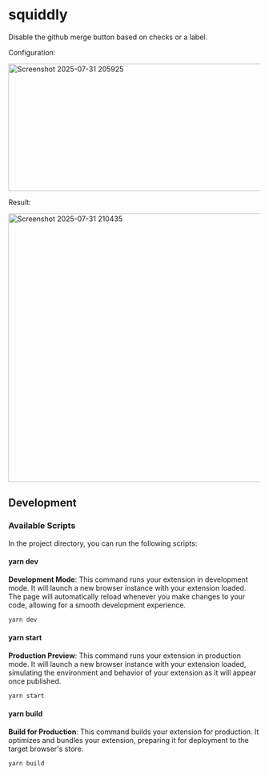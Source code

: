 # squiddly

Disable the github merge button based on checks or a label.

Configuration:

<img width="572" height="254" alt="Screenshot 2025-07-31 205925" src="https://github.com/user-attachments/assets/72048586-fa9b-4e71-924d-00a722a420ba" />

Result:

<img width="1359" height="536" alt="Screenshot 2025-07-31 210435" src="https://github.com/user-attachments/assets/2b4a5bee-75e4-4348-a3e1-fbc4f2f757be" />

## Development

### Available Scripts

In the project directory, you can run the following scripts:

#### yarn dev

**Development Mode**: This command runs your extension in development mode. It will launch a new browser instance with your extension loaded. The page will automatically reload whenever you make changes to your code, allowing for a smooth development experience.

```bash
yarn dev
```

#### yarn start

**Production Preview**: This command runs your extension in production mode. It will launch a new browser instance with your extension loaded, simulating the environment and behavior of your extension as it will appear once published.

```bash
yarn start
```

#### yarn build

**Build for Production**: This command builds your extension for production. It optimizes and bundles your extension, preparing it for deployment to the target browser's store.

```bash
yarn build
```
